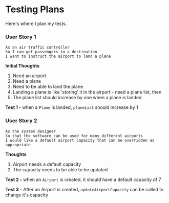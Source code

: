 # Testing Plans
Here's where I plan my tests.

### **User Story 1**
```
As an air traffic controller   
So I can get passengers to a destination  
I want to instruct the airport to land a plane
```

**Initial Thoughts**  
1. Need an airport
2. Need a plane
3. Need to be able to land the plane
4. Landing a plane is like 'storing' it in the airport - need a plane list, then
5. The plane list should increase by one when a plane is landed


**Test 1 -** when a ``Plane`` is landed, ``planeList`` should increase by 1


### **User Story 2**
```
As the system designer  
So that the software can be used for many different airports  
I would like a default airport capacity that can be overridden as appropriate
```

**Thoughts**  
1. Airport needs a default capacity
2. The capacity needs to be able to be updated

**Test 2 -** when an ``Airport`` is created, it should have a default capacity of 7

**Test 3 -** After an Airport is created, ``updateAirportCapacity`` can be called to change it's capacity